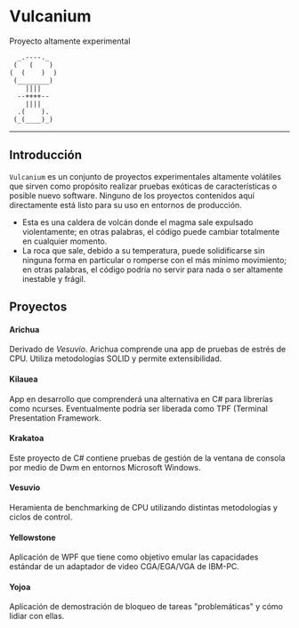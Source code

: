 ﻿# Vulcanium
Proyecto altamente experimental
```
  _.----._
 (   (    )
(  (    )  )
 (________)
    ||||
  --++++--
    ||||
  .(    ).
 (_(____)_)
```
---
## Introducción
`Vulcanium` es un conjunto de proyectos experimentales altamente volátiles que sirven como propósito realizar pruebas exóticas de características o posible nuevo software. Ninguno de los proyectos contenidos aquí directamente está listo para su uso en entornos de producción.
- Esta es una caldera de volcán donde el magma sale expulsado violentamente; en otras palabras, el código puede cambiar totalmente en cualquier momento.
- La roca que sale, debido a su temperatura, puede solidificarse sin ninguna forma en particular o romperse con el más mínimo movimiento; en otras palabras, el código podría no servir para nada o ser altamente inestable y frágil.

## Proyectos
#### Arichua
Derivado de *Vesuvio*. Arichua comprende una app de pruebas de estrés de CPU. Utiliza metodologías SOLID y permite extensibilidad.

#### Kilauea
App en desarrollo que comprenderá una alternativa en C# para librerías como ncurses. Eventualmente podría ser liberada como TPF (Terminal Presentation Framework.

#### Krakatoa
Este proyecto de C# contiene pruebas de gestión de la ventana de consola por medio de Dwm en entornos Microsoft Windows.

#### Vesuvio
Heramienta de benchmarking de CPU utilizando distintas metodologías y ciclos de control.

#### Yellowstone
Aplicación de WPF que tiene como objetivo emular las capacidades estándar de un adaptador de video CGA/EGA/VGA de IBM-PC.

#### Yojoa
Aplicación de demostración de bloqueo de tareas "problemáticas" y cómo lidiar con ellas.